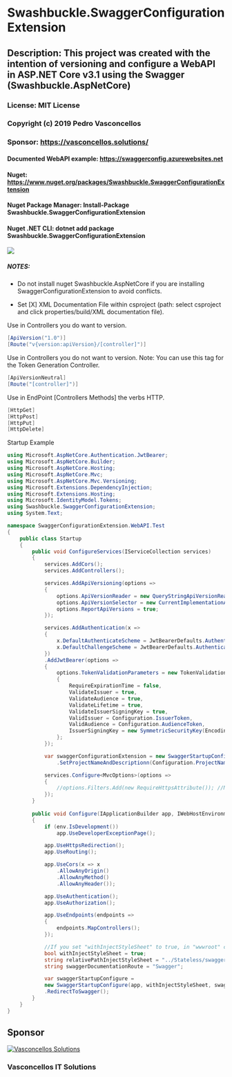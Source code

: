 # Swashbuckle.SwaggerConfigurationExtension

## Description: This project was created with the intention of versioning and configure a WebAPI in ASP.NET Core v3.1 using the Swagger (Swashbuckle.AspNetCore)

### License: MIT License
### Copyright (c) 2019 Pedro Vasconcellos
### Sponsor: https://vasconcellos.solutions/

#### Documented WebAPI example: https://swaggerconfig.azurewebsites.net
#### Nuget: https://www.nuget.org/packages/Swashbuckle.SwaggerConfigurationExtension
#### Nuget Package Manager: Install-Package Swashbuckle.SwaggerConfigurationExtension
#### Nuget .NET CLI: dotnet add package Swashbuckle.SwaggerConfigurationExtension

<img src="https://github.com/pedrovasconcellos/SwaggerConfigurationExtension-ASP.NET-Core/blob/master/Swashbuckle.SwaggerConfigurationExtension.jpg">

##### NOTES:

* Do not install nuget Swashbuckle.AspNetCore if you are installing SwaggerConfigurationExtension to avoid conflicts.

* Set [X] XML Documentation File within csproject (path: select csproject and click properties/build/XML documentation file).

Use in Controllers you do want to version.
```csharp
[ApiVersion("1.0")]
[Route("v{version:apiVersion}/[controller]")]
```

Use in Controllers you do not want to version.
Note: You can use this tag for the Token Generation Controller.
```csharp
[ApiVersionNeutral]
[Route("[controller]")]
```

Use in EndPoint [Controllers Methods] the verbs HTTP.
```csharp
[HttpGet]
[HttpPost]
[HttpPut]
[HttpDelete]
```

Startup Example
```csharp
using Microsoft.AspNetCore.Authentication.JwtBearer;
using Microsoft.AspNetCore.Builder;
using Microsoft.AspNetCore.Hosting;
using Microsoft.AspNetCore.Mvc;
using Microsoft.AspNetCore.Mvc.Versioning;
using Microsoft.Extensions.DependencyInjection;
using Microsoft.Extensions.Hosting;
using Microsoft.IdentityModel.Tokens;
using Swashbuckle.SwaggerConfigurationExtension;
using System.Text;

namespace SwaggerConfigurationExtension.WebAPI.Test
{
    public class Startup
    {
        public void ConfigureServices(IServiceCollection services)
        {
            services.AddCors();
            services.AddControllers();

            services.AddApiVersioning(options =>
            {
                options.ApiVersionReader = new QueryStringApiVersionReader();
                options.ApiVersionSelector = new CurrentImplementationApiVersionSelector(options);
                options.ReportApiVersions = true;
            });

            services.AddAuthentication(x =>
            {
                x.DefaultAuthenticateScheme = JwtBearerDefaults.AuthenticationScheme;
                x.DefaultChallengeScheme = JwtBearerDefaults.AuthenticationScheme;
            })
            .AddJwtBearer(options =>
            {
                options.TokenValidationParameters = new TokenValidationParameters
                {
                    RequireExpirationTime = false,
                    ValidateIssuer = true,
                    ValidateAudience = true,
                    ValidateLifetime = true,
                    ValidateIssuerSigningKey = true,
                    ValidIssuer = Configuration.IssuerToken,
                    ValidAudience = Configuration.AudienceToken,
                    IssuerSigningKey = new SymmetricSecurityKey(Encoding.UTF8.GetBytes(Configuration.SymmetricSecurityKey))
                };
            });

            var swaggerConfigurationExtension = new SwaggerStartupConfigureServices(services, true)
                .SetProjectNameAndDescriptionn(Configuration.ProjectName, Configuration.ProjectDescription);

            services.Configure<MvcOptions>(options =>
            {
                //options.Filters.Add(new RequireHttpsAttribute()); //Need an SSL certificate to be uncommented
            });
        }
        
        public void Configure(IApplicationBuilder app, IWebHostEnvironment env)
        {
            if (env.IsDevelopment())
                app.UseDeveloperExceptionPage();

            app.UseHttpsRedirection();
            app.UseRouting();

            app.UseCors(x => x
                .AllowAnyOrigin()
                .AllowAnyMethod()
                .AllowAnyHeader());

            app.UseAuthentication();
            app.UseAuthorization();

            app.UseEndpoints(endpoints =>
            {
                endpoints.MapControllers();
            });

            //If you set "withInjectStyleSheet" to true, in "wwwroot" create a folder named "Stateless" and put a custom css file "swaggercustom.css"
            bool withInjectStyleSheet = true;
            string relativePathInjectStyleSheet = "../Stateless/swaggercustom.css";
            string swaggerDocumentationRoute = "Swagger";

            var swaggerStartupConfigure =  
            new SwaggerStartupConfigure(app, withInjectStyleSheet, swaggerDocumentationRoute,relativePathInjectStyleSheet)
            .RedirectToSwagger();
        }
    }
}
```

## Sponsor
[![Vasconcellos Solutions](https://vasconcellos.solutions/assets/open-source/images/company/vasconcellos-solutions-small-icon.jpg)](https://www.vasconcellos.solutions)
### Vasconcellos IT Solutions
